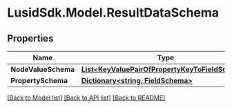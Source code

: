# LusidSdk.Model.ResultDataSchema
## Properties

Name | Type | Description | Notes
------------ | ------------- | ------------- | -------------
**NodeValueSchema** | [**List&lt;KeyValuePairOfPropertyKeyToFieldSchema&gt;**](KeyValuePairOfPropertyKeyToFieldSchema.md) |  | [optional] 
**PropertySchema** | [**Dictionary&lt;string, FieldSchema&gt;**](FieldSchema.md) |  | [optional] 

[[Back to Model list]](../README.md#documentation-for-models) [[Back to API list]](../README.md#documentation-for-api-endpoints) [[Back to README]](../README.md)

